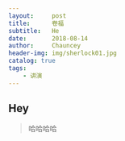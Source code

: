 ```yaml
---
layout:     post   				    
title:      卷福 				
subtitle:   He 
date:       2018-08-14 				
author:     Chauncey 						
header-img: img/sherlock01.jpg 	
catalog: true 						
tags:							
    - 讲演
---
```


## Hey
>哈哈哈哈
